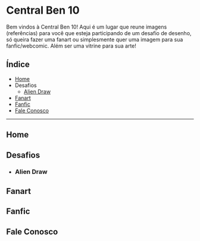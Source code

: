 # Central Ben 10

Bem vindos à Central Ben 10! Aqui é um lugar que reune imagens (referências) para você que esteja participando de um desafio de desenho, só queira fazer uma fanart ou simplesmente quer uma imagem para sua fanfic/webcomic. Além ser uma vitrine para sua arte!

## Índice

 - [Home](#home)
 - Desafios
	 - [Alien Draw](#alienDraw)
 - [Fanart](#fanart)
 - [Fanfic](#fanfic)
 - [Fale Conosco](#faleConosco)

***

## <a id="home">Home</a>

## Desafios

  - ### <a id="alienDraw">Alien Draw</a>

## <a id="fanart">Fanart</a>

## <a id="fanfic">Fanfic</a>
## <a id="faleConosco">Fale Conosco</a>
